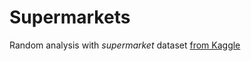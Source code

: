 # Supermarkets

Random analysis with _supermarket_ dataset [from Kaggle](https://www.kaggle.com/datasets/aungpyaeap/supermarket-sales)
